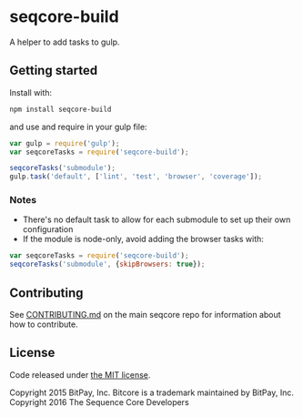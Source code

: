 # seqcore-build

A helper to add tasks to gulp.

## Getting started

Install with:

```sh
npm install seqcore-build
```

and use and require in your gulp file: 

```javascript
var gulp = require('gulp');
var seqcoreTasks = require('seqcore-build');

seqcoreTasks('submodule');
gulp.task('default', ['lint', 'test', 'browser', 'coverage']);
```

### Notes

* There's no default task to allow for each submodule to set up their own configuration
* If the module is node-only, avoid adding the browser tasks with:
```javascript
var seqcoreTasks = require('seqcore-build');
seqcoreTasks('submodule', {skipBrowsers: true});
```

## Contributing

See [CONTRIBUTING.md](https://github.com/litecoin-project/seqcore) on the main seqcore repo for information about how to contribute.

## License

Code released under [the MIT license](https://github.com/litecoin-project/seqcore/blob/master/LICENSE).

Copyright 2015 BitPay, Inc. Bitcore is a trademark maintained by BitPay, Inc.
Copyright 2016 The Sequence Core Developers
